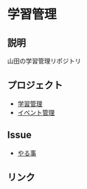 # 学習管理

## 説明
山田の学習管理リポジトリ

## プロジェクト
- [学習管理](https://github.com/YuyaYamada0721/study_task/projects/2)
- [イベント管理]()

## Issue 
- [やる事](Issue_templateのリンクを置く)

## リンク
